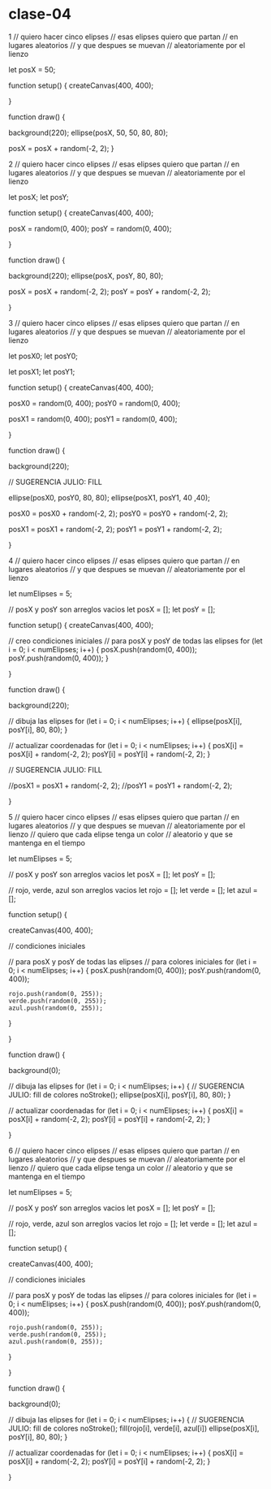 # clase-04
1
// quiero hacer cinco elipses
// esas elipses quiero que partan
// en lugares aleatorios
// y que despues se muevan
// aleatoriamente por el lienzo

let posX = 50;

function setup() {
  createCanvas(400, 400);
  
}

function draw() {
  
  background(220);
  ellipse(posX, 50, 50, 80, 80);
  
  posX = posX + random(-2, 2); 
}

2
// quiero hacer cinco elipses
// esas elipses quiero que partan
// en lugares aleatorios
// y que despues se muevan
// aleatoriamente por el lienzo

let posX;
let posY;

function setup() {
  createCanvas(400, 400);
  
  posX = random(0, 400);
  posY = random(0, 400);
  
}

function draw() {

  background(220);
  ellipse(posX, posY, 80, 80);
  
  posX = posX + random(-2, 2);
  posY = posY + random(-2, 2);
  
}

3
// quiero hacer cinco elipses
// esas elipses quiero que partan
// en lugares aleatorios
// y que despues se muevan
// aleatoriamente por el lienzo

let posX0;
let posY0;

let posX1;
let posY1;


function setup() {
  createCanvas(400, 400);
  
  posX0 = random(0, 400);
  posY0 = random(0, 400);
  
  posX1 = random(0, 400);
  posY1 = random(0, 400);
  
}

function draw() {

  background(220);
  
  // SUGERENCIA JULIO: FILL
  
  ellipse(posX0, posY0, 80, 80);
  ellipse(posX1, posY1, 40 ,40);
  
  posX0 = posX0 + random(-2, 2);
  posY0 = posY0 + random(-2, 2);
  
  posX1 = posX1 + random(-2, 2);
  posY1 = posY1 + random(-2, 2);
  
}

4
// quiero hacer cinco elipses
// esas elipses quiero que partan
// en lugares aleatorios
// y que despues se muevan
// aleatoriamente por el lienzo

let numElipses = 5;

// posX y posY son arreglos vacios
let posX = [];
let posY = [];


function setup() {
  createCanvas(400, 400);
  
  // creo condiciones iniciales
  // para posX y posY de todas las elipses
  for (let i = 0; i < numElipses; i++) {
    posX.push(random(0, 400));
    posY.push(random(0, 400));
  }
  
}

function draw() {

  background(220);
  
  // dibuja las elipses
  for (let i = 0; i < numElipses; i++) {
    ellipse(posX[i], posY[i], 80, 80);
  }
  
  // actualizar coordenadas
  for (let i = 0; i < numElipses; i++) {
    posX[i] = posX[i] + random(-2, 2);
    posY[i] = posY[i] + random(-2, 2);
  }
  
  // SUGERENCIA JULIO: FILL
    
 
  
  //posX1 = posX1 + random(-2, 2);
  //posY1 = posY1 + random(-2, 2);
  
}

5
// quiero hacer cinco elipses
// esas elipses quiero que partan
// en lugares aleatorios
// y que despues se muevan
// aleatoriamente por el lienzo
// quiero que cada elipse tenga un color
// aleatorio y que se mantenga en el tiempo

let numElipses = 5;

// posX y posY son arreglos vacios
let posX = [];
let posY = [];

// rojo, verde, azul son arreglos vacios
let rojo = [];
let verde = [];
let azul = [];

function setup() {
  
  createCanvas(400, 400);
  
  // condiciones iniciales
  
  // para posX y posY de todas las elipses
  // para colores iniciales
  for (let i = 0; i < numElipses; i++) {
    posX.push(random(0, 400));
    posY.push(random(0, 400));
    
    rojo.push(random(0, 255));
    verde.push(random(0, 255));
    azul.push(random(0, 255));
  }
  
}

function draw() {

  background(0);
  
  // dibuja las elipses
  for (let i = 0; i < numElipses; i++) {
    // SUGERENCIA JULIO: fill de colores
    noStroke();
    ellipse(posX[i], posY[i], 80, 80);
  }
  
  // actualizar coordenadas
  for (let i = 0; i < numElipses; i++) {
    posX[i] = posX[i] + random(-2, 2);
    posY[i] = posY[i] + random(-2, 2);
  }
  

    

  
}

6
// quiero hacer cinco elipses
// esas elipses quiero que partan
// en lugares aleatorios
// y que despues se muevan
// aleatoriamente por el lienzo
// quiero que cada elipse tenga un color
// aleatorio y que se mantenga en el tiempo

let numElipses = 5;

// posX y posY son arreglos vacios
let posX = [];
let posY = [];

// rojo, verde, azul son arreglos vacios
let rojo = [];
let verde = [];
let azul = [];

function setup() {
  
  createCanvas(400, 400);
  
  // condiciones iniciales
  
  // para posX y posY de todas las elipses
  // para colores iniciales
  for (let i = 0; i < numElipses; i++) {
    posX.push(random(0, 400));
    posY.push(random(0, 400));
    
    rojo.push(random(0, 255));
    verde.push(random(0, 255));
    azul.push(random(0, 255));
  }
  
}

function draw() {

  background(0);
  
  // dibuja las elipses
  for (let i = 0; i < numElipses; i++) {
    // SUGERENCIA JULIO: fill de colores
    noStroke();
    fill(rojo[i], verde[i], azul[i])
    ellipse(posX[i], posY[i], 80, 80);
  }
  
  // actualizar coordenadas
  for (let i = 0; i < numElipses; i++) {
    posX[i] = posX[i] + random(-2, 2);
    posY[i] = posY[i] + random(-2, 2);
  }
  

    

  
}
